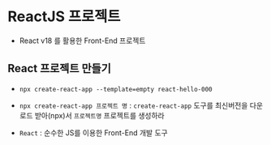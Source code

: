 # ReactJS 프로젝트

- React v18 를 활용한 Front-End 프로젝트

## React 프로젝트 만들기

- `npx create-react-app --template=empty react-hello-000`

- `npx create-react-app 프로젝트 명` : `create-react-app` 도구를 최신버전을 다운로드 받아(npx)서 `프로젝트명` 프로젝트를 생성하라
- `React` : 순수한 JS를 이용한 Front-End 개발 도구
